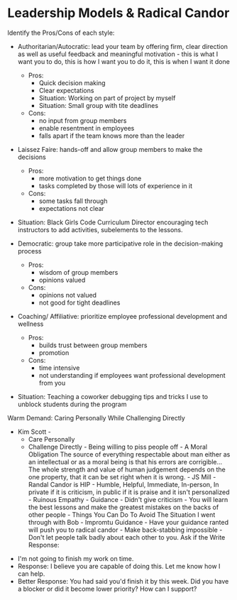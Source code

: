 # Leadership Models & Radical Candor

Identify the Pros/Cons of each style:

- Authoritarian/Autocratic: lead your team by offering firm, clear direction as well as useful feedback and meaningful motivation - this is what I want you to do, this is how I want you to do it, this is when I want it done

  - Pros:
    - Quick decision making
    - Clear expectations
    - Situation: Working on part of project by myself
    - Situation: Small group with tite deadlines
  - Cons:
    - no input from group members
    - enable resentment in employees
    - falls apart if the team knows more than the leader

- Laissez Faire: hands-off and allow group members to make the decisions

  - Pros:
    - more motivation to get things done
    - tasks completed by those will lots of experience in it
  - Cons:
    - some tasks fall through
    - expectations not clear

- Situation: Black Girls Code Curriculum Director encouraging tech instructors to add activities, subelements to the lessons.

- Democratic: group take more participative role in the decision-making process

  - Pros:
    - wisdom of group members
    - opinions valued
  - Cons:
    - opinions not valued
    - not good for tight deadlines

- Coaching/ Affiliative: prioritize employee professional development and wellness

  - Pros:
    - builds trust between group members
    - promotion
  - Cons:
    - time intensive
    - not understanding if employees want professional development from you

- Situation: Teaching a coworker debugging tips and tricks I use to unblock students during the program

Warm Demand: Caring Personally While Challenging Directly

- Kim Scott -
  - Care Personally
  - Challenge Directly - Being willing to piss people off - A Moral Obligation
    The source of everything respectable about man either as an intellectual or as a moral being is that his errors are corrigible... The whole strength and value of human judgement depends on the one property, that it can be set right when it is wrong. - JS Mill - Randal Candor is HIP - Humble, Helpful, Immediate, In-person, In private if it is criticism, in public if it is praise and it isn't personalized - Ruinous Empathy - Guidance - Didn't give criticism - You will learn the best lessons and make the greatest mistakes on the backs of other people - Things You Can Do To Avoid The Situation I went through with Bob - Impromtu Guidance - Have your guidance ranted will push you to radical candor - Make back-stabbing impossible - Don't let people talk badly about each other to you. Ask if the
    Write Response:

* I'm not going to finish my work on time.
* Response: I believe you are capable of doing this. Let me know how I can help.
* Better Response: You had said you'd finish it by this week. Did you have a blocker or did it become lower priority? How can I support?
